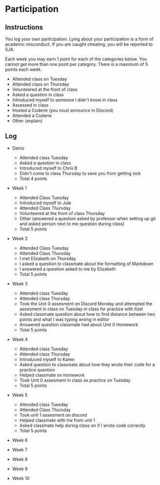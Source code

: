 Participation
=============

## Instructions ##

You log your own participation. Lying about your participation is a form of
academic misconduct. If you are caught cheating, you will be reported to SJA.

Each week you may earn 1 point for each of the categories below. You cannot get
more than one point per category. There is a maximum of 5 points each week.

+ Attended class on Tuesday
+ Attended class on Thursday
+ Volunteered at the front of class
+ Asked a question in class
+ Introduced myself to someone I didn't know in class
+ Assessed in class
+ Hosted a Coderie (you must announce in Discord)
+ Attended a Coderie
+ Other (explain)

## Log ##

- Demo
	+ Attended class Tuesday
	+ Asked a question in class
	+ Introduced myself to Chris B
	+ Didn't come to class Thursday to save you from getting sick
	+ Total 4 points
- Week 1
	+ Attended Class Tuesday
	+ Introduced myself to Jule 
	+ Attended Class Thursday 
	+ Volunteered at the front of class Thursday 
	+ Other (answered a question asked by professor when setting up git and asked person 
	next to me question during class)
	+ Total 5 points 
	
- Week 2
    + Attended Class Tuesday
    + Attended Class Thursday 
    + I met Elizabeth on Thursday
    + I asked a question to classmate about the formatting of Markdown
    + I answered a question asked to me by Elizabeth
    + Total 5 points   
- Week 3
	+ Attended class Tuesday
	+ Attended class Thursday 
	+ Took the Unit 0 assesment on Discord Monday and attempted the assesment in class on 
	  Tuesday in class for practice with Itzel 
	+ Asked classmate question about how to find distance between two points and what 
	  I was typing wrong in editor
	+ Answered question classmate had about Unit 0 Homework 
	+ Total 5 points 
- Week 4
	+ Attended class Tuesday
	+ Attended class Thursday
	+ Introduced myself to Karen
	+ Asked question to classmate about how they wrote their code for a practice question
	+ Helped classmate on homework
	+ Took Unit 0 assesment in class as practice on Tuesday  
	+ Total 5 points 
- Week 5
	+ Attended class Tuesday 
	+ Attended Class Thursday
	+ Took unit 1 assesment on discord 
	+ Helped classmate with hw from unit 1
	+ Asked classmate help during class on if I wrote code correctly 
	+ Total 5 points 
- Week 6
- Week 7
- Week 8
- Week 9
- Week 10

